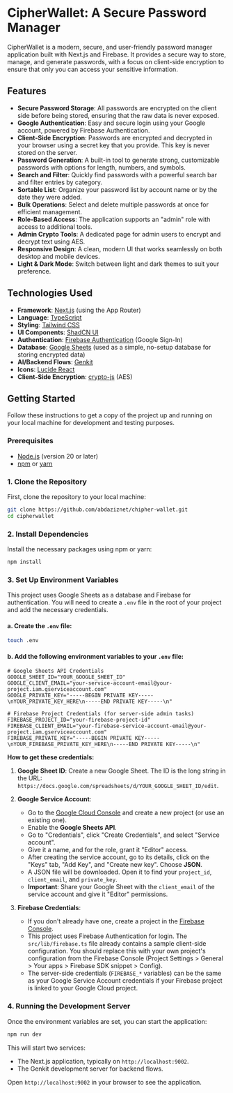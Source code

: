 # CipherWallet: A Secure Password Manager

CipherWallet is a modern, secure, and user-friendly password manager application built with Next.js and Firebase. It provides a secure way to store, manage, and generate passwords, with a focus on client-side encryption to ensure that only you can access your sensitive information.

## Features

- **Secure Password Storage**: All passwords are encrypted on the client side before being stored, ensuring that the raw data is never exposed.
- **Google Authentication**: Easy and secure login using your Google account, powered by Firebase Authentication.
- **Client-Side Encryption**: Passwords are encrypted and decrypted in your browser using a secret key that you provide. This key is never stored on the server.
- **Password Generation**: A built-in tool to generate strong, customizable passwords with options for length, numbers, and symbols.
- **Search and Filter**: Quickly find passwords with a powerful search bar and filter entries by category.
- **Sortable List**: Organize your password list by account name or by the date they were added.
- **Bulk Operations**: Select and delete multiple passwords at once for efficient management.
- **Role-Based Access**: The application supports an "admin" role with access to additional tools.
- **Admin Crypto Tools**: A dedicated page for admin users to encrypt and decrypt text using AES.
- **Responsive Design**: A clean, modern UI that works seamlessly on both desktop and mobile devices.
- **Light & Dark Mode**: Switch between light and dark themes to suit your preference.

## Technologies Used

- **Framework**: [Next.js](https://nextjs.org/) (using the App Router)
- **Language**: [TypeScript](https://www.typescriptlang.org/)
- **Styling**: [Tailwind CSS](https://tailwindcss.com/)
- **UI Components**: [ShadCN UI](https://ui.shadcn.com/)
- **Authentication**: [Firebase Authentication](https://firebase.google.com/docs/auth) (Google Sign-In)
- **Database**: [Google Sheets](https://www.google.com/sheets/about/) (used as a simple, no-setup database for storing encrypted data)
- **AI/Backend Flows**: [Genkit](https://firebase.google.com/docs/genkit)
- **Icons**: [Lucide React](https://lucide.dev/guide/packages/lucide-react)
- **Client-Side Encryption**: [crypto-js](https://github.com/brix/crypto-js) (AES)

## Getting Started

Follow these instructions to get a copy of the project up and running on your local machine for development and testing purposes.

### Prerequisites

- [Node.js](https://nodejs.org/en) (version 20 or later)
- [npm](https://www.npmjs.com/) or [yarn](https://yarnpkg.com/)

### 1. Clone the Repository

First, clone the repository to your local machine:

```bash
git clone https://github.com/abdaziznet/chipher-wallet.git
cd cipherwallet
```

### 2. Install Dependencies

Install the necessary packages using npm or yarn:

```bash
npm install
```

### 3. Set Up Environment Variables

This project uses Google Sheets as a database and Firebase for authentication. You will need to create a `.env` file in the root of your project and add the necessary credentials.

#### a. Create the `.env` file:

```bash
touch .env
```

#### b. Add the following environment variables to your `.env` file:

```env
# Google Sheets API Credentials
GOOGLE_SHEET_ID="YOUR_GOOGLE_SHEET_ID"
GOOGLE_CLIENT_EMAIL="your-service-account-email@your-project.iam.gserviceaccount.com"
GOOGLE_PRIVATE_KEY="-----BEGIN PRIVATE KEY-----\nYOUR_PRIVATE_KEY_HERE\n-----END PRIVATE KEY-----\n"

# Firebase Project Credentials (for server-side admin tasks)
FIREBASE_PROJECT_ID="your-firebase-project-id"
FIREBASE_CLIENT_EMAIL="your-firebase-service-account-email@your-project.iam.gserviceaccount.com"
FIREBASE_PRIVATE_KEY="-----BEGIN PRIVATE KEY-----\nYOUR_FIREBASE_PRIVATE_KEY_HERE\n-----END PRIVATE KEY-----\n"
```

**How to get these credentials:**

1.  **Google Sheet ID**: Create a new Google Sheet. The ID is the long string in the URL: `https://docs.google.com/spreadsheets/d/YOUR_GOOGLE_SHEET_ID/edit`.
2.  **Google Service Account**:
    - Go to the [Google Cloud Console](https://console.cloud.google.com/) and create a new project (or use an existing one).
    - Enable the **Google Sheets API**.
    - Go to "Credentials", click "Create Credentials", and select "Service account".
    - Give it a name, and for the role, grant it "Editor" access.
    - After creating the service account, go to its details, click on the "Keys" tab, "Add Key", and "Create new key". Choose **JSON**.
    - A JSON file will be downloaded. Open it to find your `project_id`, `client_email`, and `private_key`.
    - **Important**: Share your Google Sheet with the `client_email` of the service account and give it "Editor" permissions.

3.  **Firebase Credentials**:
    - If you don't already have one, create a project in the [Firebase Console](https://console.firebase.google.com/).
    - This project uses Firebase Authentication for login. The `src/lib/firebase.ts` file already contains a sample client-side configuration. You should replace this with your own project's configuration from the Firebase Console (Project Settings > General > Your apps > Firebase SDK snippet > Config).
    - The server-side credentials (`FIREBASE_*` variables) can be the same as your Google Service Account credentials if your Firebase project is linked to your Google Cloud project.

### 4. Running the Development Server

Once the environment variables are set, you can start the application:

```bash
npm run dev
```

This will start two services:
- The Next.js application, typically on `http://localhost:9002`.
- The Genkit development server for backend flows.

Open `http://localhost:9002` in your browser to see the application.
